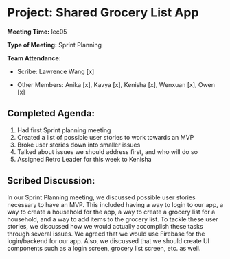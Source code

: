 # Project: Shared Grocery List App

**Meeting Time:** lec05

**Type of Meeting:** Sprint Planning

**Team Attendance:**

- Scribe:
  Lawrence Wang [x]

- Other Members:
Anika [x],
Kavya [x],
Kenisha [x],
Wenxuan [x],
Owen [x]

## Completed Agenda:
1. Had first Sprint planning meeting
2. Created a list of possible user stories to work towards an MVP
3. Broke user stories down into smaller issues
4. Talked about issues we should address first, and who will do so
5. Assigned Retro Leader for this week to Kenisha

## Scribed Discussion:
In our Sprint Planning meeting, we discussed possible user stories necessary to have an MVP. This included having a way to login to our app, a way to create a household for the app, a way to create a grocery list for a household, and a way to add items to the grocery list. To tackle these user stories, we discussed how we would actually accomplish these tasks through several issues. We agreed that we would use Firebase for the login/backend for our app. Also, we discussed that we should create UI components such as a login screen, grocery list screen, etc. as well.

   
